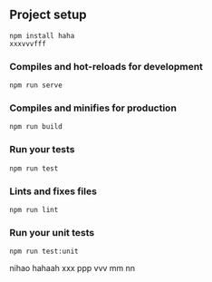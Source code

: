 

## Project setup
```
npm install haha
xxxvvvfff

```

### Compiles and hot-reloads for development
```
npm run serve
```

### Compiles and minifies for production
```
npm run build
```

### Run your tests
```
npm run test
```

### Lints and fixes files
```
npm run lint
```

### Run your unit tests
```
npm run test:unit
```
nihao
hahaah
xxx
ppp
vvv
mm
nn
